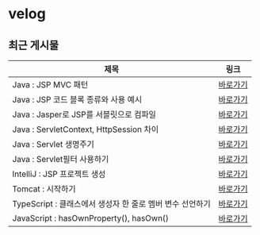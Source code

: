 # velog

## 최근 게시물

| 제목 | 링크 |
| --- | --- |
| Java : JSP MVC 패턴 | <a href="https://velog.io/@nuyhes/Java-JSP-MVC-%ED%8C%A8%ED%84%B4-7b82jbdo" target="_blank">바로가기</a> |
| Java : JSP 코드 블록 종류와 사용 예시 | <a href="https://velog.io/@nuyhes/Java-JSP-%EC%BD%94%EB%93%9C-%EB%B8%94%EB%A1%9D-%EC%A2%85%EB%A5%98%EC%99%80-%EC%82%AC%EC%9A%A9-%EC%98%88%EC%8B%9C-w1o6tolm" target="_blank">바로가기</a> |
| Java : Jasper로 JSP를 서블릿으로 컴파일 | <a href="https://velog.io/@nuyhes/Java-asper%EB%A1%9C-JSP%EB%A5%BC-%EC%84%9C%EB%B8%94%EB%A6%BF%EC%9C%BC%EB%A1%9C-%EC%BB%B4%ED%8C%8C%EC%9D%BC" target="_blank">바로가기</a> |
| Java : ServletContext, HttpSession 차이 | <a href="https://velog.io/@nuyhes/Java-ServletContext-HttpSession-%EC%B0%A8%EC%9D%B4" target="_blank">바로가기</a> |
| Java : Servlet 생명주기 | <a href="https://velog.io/@nuyhes/Java-Servlet-%EC%83%9D%EB%AA%85%EC%A3%BC%EA%B8%B0" target="_blank">바로가기</a> |
| Java : Servlet필터 사용하기 | <a href="https://velog.io/@nuyhes/Java-Servlet%ED%95%84%ED%84%B0-%EC%82%AC%EC%9A%A9%ED%95%98%EA%B8%B0" target="_blank">바로가기</a> |
| IntelliJ : JSP 프로젝트 생성 | <a href="https://velog.io/@nuyhes/%ED%8A%9C%ED%86%A0%EB%A6%AC%EC%96%BC-%EC%9D%B8%ED%85%94%EB%A6%AC%EC%A0%9C%EC%9D%B4%EB%A5%BC-%EC%82%AC%EC%9A%A9%ED%95%9C-JSP-%ED%94%84%EB%A1%9C%EC%A0%9D%ED%8A%B8-%EC%83%9D%EC%84%B1" target="_blank">바로가기</a> |
| Tomcat : 시작하기 | <a href="https://velog.io/@nuyhes/%ED%8A%9C%ED%86%A0%EB%A6%AC%EC%96%BC-Tomcat-%EC%8B%9C%EC%9E%91%ED%95%98%EA%B8%B0" target="_blank">바로가기</a> |
| TypeScript : 클래스에서 생성자 한 줄로 멤버 변수 선언하기 | <a href="https://velog.io/@nuyhes/TypeScript-%ED%81%B4%EB%9E%98%EC%8A%A4%EC%97%90%EC%84%9C-%EC%83%9D%EC%84%B1%EC%9E%90-%ED%95%9C-%EC%A4%84%EB%A1%9C-%EB%A9%A4%EB%B2%84-%EB%B3%80%EC%88%98-%EC%84%A0%EC%96%B8%ED%95%98%EA%B8%B0" target="_blank">바로가기</a> |
| JavaScript : hasOwnProperty(), hasOwn() | <a href="https://velog.io/@nuyhes/JavaScript-hasOwnProperty-hasOwn-cqvzors7" target="_blank">바로가기</a> |
